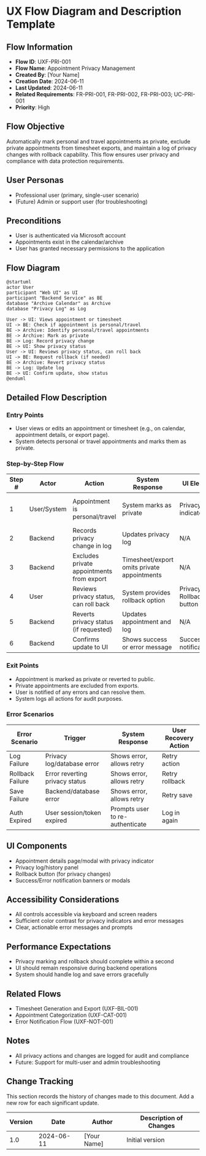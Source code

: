 # UX Flow Diagram and Description Template

## Flow Information
- **Flow ID**: UXF-PRI-001
- **Flow Name**: Appointment Privacy Management
- **Created By**: [Your Name]
- **Creation Date**: 2024-06-11
- **Last Updated**: 2024-06-11
- **Related Requirements**: FR-PRI-001, FR-PRI-002, FR-PRI-003; UC-PRI-001
- **Priority**: High

## Flow Objective
Automatically mark personal and travel appointments as private, exclude private appointments from timesheet exports, and maintain a log of privacy changes with rollback capability. This flow ensures user privacy and compliance with data protection requirements.

## User Personas
- Professional user (primary, single-user scenario)
- (Future) Admin or support user (for troubleshooting)

## Preconditions
- User is authenticated via Microsoft account
- Appointments exist in the calendar/archive
- User has granted necessary permissions to the application

## Flow Diagram
```
@startuml
actor User
participant "Web UI" as UI
participant "Backend Service" as BE
database "Archive Calendar" as Archive
database "Privacy Log" as Log

User -> UI: Views appointment or timesheet
UI -> BE: Check if appointment is personal/travel
BE -> Archive: Identify personal/travel appointments
BE -> Archive: Mark as private
BE -> Log: Record privacy change
BE -> UI: Show privacy status
User -> UI: Reviews privacy status, can roll back
UI -> BE: Request rollback (if needed)
BE -> Archive: Revert privacy status
BE -> Log: Update log
BE -> UI: Confirm update, show status
@enduml
```

## Detailed Flow Description

### Entry Points
- User views or edits an appointment or timesheet (e.g., on calendar, appointment details, or export page).
- System detects personal or travel appointments and marks them as private.

### Step-by-Step Flow

| Step # | Actor        | Action                                      | System Response                                      | UI Elements                | Notes                                  |
|--------|--------------|---------------------------------------------|------------------------------------------------------|----------------------------|----------------------------------------|
| 1      | User/System  | Appointment is personal/travel              | System marks as private                              | Privacy indicator           | Can be triggered on save or export     |
| 2      | Backend      | Records privacy change in log               | Updates privacy log                                  | N/A                        |                                        |
| 3      | Backend      | Excludes private appointments from export   | Timesheet/export omits private appointments          | N/A                        |                                        |
| 4      | User         | Reviews privacy status, can roll back       | System provides rollback option                      | Privacy log, Rollback button|                                        |
| 5      | Backend      | Reverts privacy status (if requested)       | Updates appointment and log                          | N/A                        |                                        |
| 6      | Backend      | Confirms update to UI                       | Shows success or error message                       | Success/Error notification  |                                        |

### Exit Points
- Appointment is marked as private or reverted to public.
- Private appointments are excluded from exports.
- User is notified of any errors and can resolve them.
- System logs all actions for audit purposes.

### Error Scenarios

| Error Scenario         | Trigger                                 | System Response                                 | User Recovery Action                |
|-----------------------|-----------------------------------------|------------------------------------------------|-------------------------------------|
| Log Failure           | Privacy log/database error               | Shows error, allows retry                       | Retry action                        |
| Rollback Failure      | Error reverting privacy status           | Shows error, allows retry                       | Retry rollback                      |
| Save Failure          | Backend/database error                   | Shows error, allows retry                       | Retry save                          |
| Auth Expired          | User session/token expired               | Prompts user to re-authenticate                 | Log in again                        |

## UI Components
- Appointment details page/modal with privacy indicator
- Privacy log/history panel
- Rollback button (for privacy changes)
- Success/Error notification banners or modals

## Accessibility Considerations
- All controls accessible via keyboard and screen readers
- Sufficient color contrast for privacy indicators and error messages
- Clear, actionable error messages and prompts

## Performance Expectations
- Privacy marking and rollback should complete within a second
- UI should remain responsive during backend operations
- System should handle log and save errors gracefully

## Related Flows
- Timesheet Generation and Export (UXF-BIL-001)
- Appointment Categorization (UXF-CAT-001)
- Error Notification Flow (UXF-NOT-001)

## Notes
- All privacy actions and changes are logged for audit and compliance
- Future: Support for multi-user and admin troubleshooting

## Change Tracking

This section records the history of changes made to this document. Add a new row for each significant update.

| Version | Date       | Author      | Description of Changes         |
|---------|------------|-------------|-------------------------------|
| 1.0     | 2024-06-11 | [Your Name] | Initial version               | 